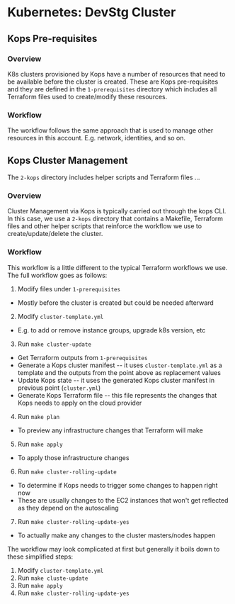 # Kubernetes: DevStg Cluster

## Kops Pre-requisites

### Overview
K8s clusters provisioned by Kops have a number of resources that need to be available before the cluster is created. These are Kops pre-requisites and they are defined in the `1-prerequisites` directory which includes all Terraform files used to create/modify these resources.

### Workflow
The workflow follows the same approach that is used to manage other resources in this account. E.g. network, identities, and so on.


## Kops Cluster Management
The `2-kops` directory includes helper scripts and Terraform files ...

### Overview
Cluster Management via Kops is typically carried out through the kops CLI. In this case, we use a `2-kops` directory that contains a Makefile, Terraform files and other helper scripts that reinforce the workflow we use to create/update/delete the cluster.

### Workflow
This workflow is a little different to the typical Terraform workflows we use. The full workflow goes as follows:
1. Modify files under `1-prerequisites`
  * Mostly before the cluster is created but could be needed afterward
2. Modify `cluster-template.yml`
  * E.g. to add or remove instance groups, upgrade k8s version, etc
3. Run `make cluster-update`
  * Get Terraform outputs from `1-prerequisites`
  * Generate a Kops cluster manifest -- it uses `cluster-template.yml` as a template and the outputs from the point above as replacement values
  * Update Kops state -- it uses the generated Kops cluster manifest in previous point (`cluster.yml`)
  * Generate Kops Terraform file -- this file represents the changes that Kops needs to apply on the cloud provider
4. Run `make plan`
  * To preview any infrastructure changes that Terraform will make
5. Run `make apply`
  * To apply those infrastructure changes
6. Run `make cluster-rolling-update`
  * To determine if Kops needs to trigger some changes to happen right now
  * These are usually changes to the EC2 instances that won't get reflected as they depend on the autoscaling
7. Run `make cluster-rolling-update-yes`
  * To actually make any changes to the cluster masters/nodes happen

The workflow may look complicated at first but generally it boils down to these simplified steps:
1. Modify `cluster-template.yml`
2. Run `make cluste-update`
3. Run `make apply`
4. Run `make cluster-rolling-update-yes`

